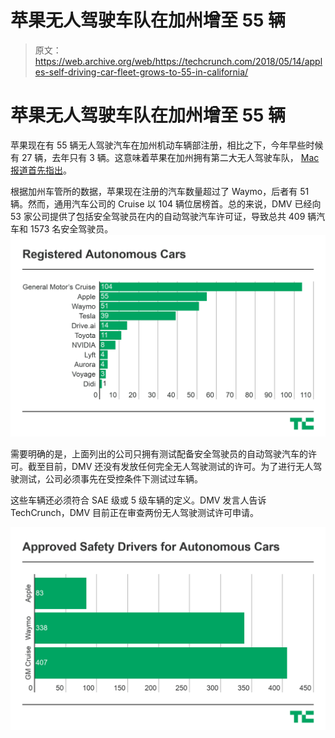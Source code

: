 # 苹果无人驾驶车队在加州增至 55 辆 

> 原文：<https://web.archive.org/web/https://techcrunch.com/2018/05/14/apples-self-driving-car-fleet-grows-to-55-in-california/>

# 苹果无人驾驶车队在加州增至 55 辆

苹果现在有 55 辆无人驾驶汽车在加州机动车辆部注册，相比之下，今年早些时候有 27 辆，去年只有 3 辆。这意味着苹果在加州拥有第二大无人驾驶车队， [Mac 报道首先指出](https://web.archive.org/web/20221206204015/https://macreports.com/apple-again-grows-its-california-self-driving-fleet/)。

根据加州车管所的数据，苹果现在注册的汽车数量超过了 Waymo，后者有 51 辆。然而，通用汽车公司的 Cruise 以 104 辆位居榜首。总的来说，DMV 已经向 53 家公司提供了包括安全驾驶员在内的自动驾驶汽车许可证，导致总共 409 辆汽车和 1573 名安全驾驶员。![](img/546dc110d3f1fc22c62c30218ada19e6.png)

需要明确的是，上面列出的公司只拥有测试配备安全驾驶员的自动驾驶汽车的许可。截至目前，DMV 还没有发放任何完全无人驾驶测试的许可。为了进行无人驾驶测试，公司必须事先在受控条件下测试过车辆。

这些车辆还必须符合 SAE 级或 5 级车辆的定义。DMV 发言人告诉 TechCrunch，DMV 目前正在审查两份无人驾驶测试许可申请。

![](img/9a6b36541ddf57be7a23d4f554eb86fc.png)